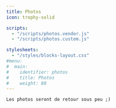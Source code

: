 ```yaml
---
title: Photos
icon: trophy-solid

scripts:
  - "/scripts/photos.vendor.js"
  - "/scripts/photos.custom.js"

stylesheets:
  - "/styles/blocks-layout.css"
#menu:
#  main:
#    identifier: photos
#    title: Photos
#    weight: 80
---
```


```
Les photos seront de retour sous peu ;)
```

<div class="row container-blocks"></div>

